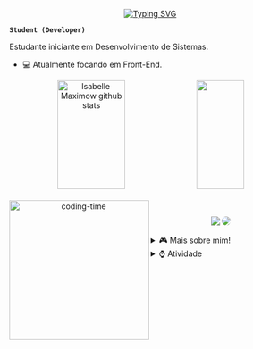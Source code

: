 <div align="center">  

<a href="https://git.io/typing-svg"><img src="https://readme-typing-svg.demolab.com?font=Fira+Code&weight=500&size=21&duration=4999&pause=1000&color=57369F&background=3FFFF600&center=true&random=true&width=435&lines=Ol%C3%A1%2C+me+chamo+Isabelle+%F0%9F%91%BE" alt="Typing SVG" /></a>
</div>

**`Student (Developer)`**
<p>
   Estudante iniciante em Desenvolvimento de Sistemas.

  -  💻 Atualmente focando em Front-End. 
</p>

</p>
<div align="center">  
  <img width="49%" height="195px" src="https://github-readme-stats.vercel.app/api?username=Isabelle-maximow&show_icons=true&count_private=true&hide_border=true&title_color=5d5fe8&icon_color=5d5fe8&text_color=c9d1d9&bg_color=0d1117" alt="Isabelle Maximow github stats" /> 
  <img width="41%" height="195px" src="https://github-readme-stats.vercel.app/api/top-langs/?username=Isabelle-maximow&layout=compact&hide_border=true&title_color=5d5fe8&text_color=5d5fe8&bg_color=0d1117" />
</div>

<div align="center"> 
 <div style="display: inline_block"><br>
    <img align="left" height="250" alt="coding-time" src="devGif.gif">

 </div>
<div>

##

<div align="center"> 

<a href = "mailto:isabellesilvamaximo@gmail.com"> <img src="https://img.shields.io/badge/-Gmail-%23333?style=for-the-badge&logo=gmail&logoColor=white" target="_blank"></a>
<a href="www.linkedin.com/in/isabelle-ferreira-316351300" target="_blank"><img src="https://img.shields.io/badge/-LinkedIn-%230077B5?style=for-the-badge&logo=linkedin&logoColor=white" style="border-radius: 30px" target="_blank"></a> 
 </div>

<div align="left"> 
<details>
  <summary> 🎮 Mais sobre mim! </summary>
  
  - 💬 Tenho 18 anos, possuo nível básico de inglês e experiência com Python. Sou uma estudante em busca de oportunidades para iniciar minha carreira como Desenvolvedora Júnior.
  - 🎇 Possuo habilidades de comunicação, sou proativa e mantenho o foco em minhas atividades. Valorizo a organização e a responsabilidade em todos os projetos nos quais participo.
  - 🎶 Adoro ouvir musicas e jogar xadrez!
</details>

<details>
  <summary>⌚ Atividade </summary>
<a href="https://git.io/streak-stats"><img src="https://streak-stats.demolab.com?user=Isabelle-maximow&theme=buefy-dark&border_radius=4.8&locale=pt_BR&date_format=M%20j%5B%2C%20Y%5D&card_width=496&card_height=197&hide_total_contributions=true" alt="GitHub Streak" /></a>

![Snake animation](https://github.com/LuigiGF/LuigiGF/blob/output/github-contribution-grid-snake.svg)




  
